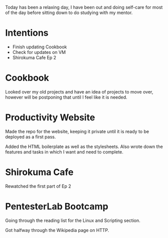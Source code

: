 Today has been a relaxing day, I have been out and doing self-care for most of the day before sitting down to do studying with my mentor.

# Intentions
- Finish updating Cookbook
- Check for updates on VM
- Shirokuma Cafe Ep 2

# Cookbook
Looked over my old projects and have an idea of projects to move over, however will be postponing that until I feel like it is needed.

# Productivity Website
Made the repo for the website, keeping it private until it is ready to be deployed as a first pass.

Added the HTML boilerplate as well as the stylesheets. Also wrote down the features and tasks in which I want and need to complete.

# Shirokuma Cafe
Rewatched the first part of Ep 2

# PentesterLab Bootcamp
Going through the reading list for the Linux and Scripting section.

Got halfway through the Wikipedia page on HTTP.